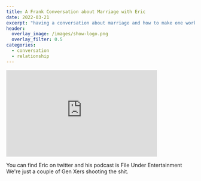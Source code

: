 ```yaml
---
title: A Frank Conversation about Marriage with Eric
date: 2022-03-21
excerpt: "having a conversation about marriage and how to make one work for more than a decade"
header:
  overlay_image: /images/show-logo.png
  overlay_filter: 0.5
categories: 
  - conversation
  - relationship
---
```

<iframe src='https://open.spotify.com/embed/episode/0YLTwiYW5kxEtEArJbWNRQ' width='80%' height='232' frameborder='0' allowtransparency='true' allow='encrypted-media'></iframe>

You can find Eric on twitter and his podcast is File Under Entertainment We're just a couple of Gen Xers shooting the shit.
